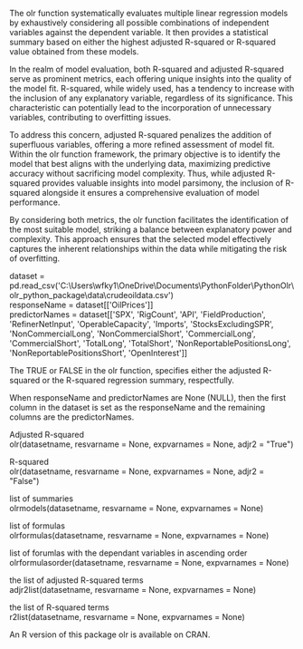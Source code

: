 The olr function systematically evaluates multiple linear regression models by exhaustively considering all possible combinations of independent variables against the dependent variable. It then provides a statistical summary based on either the highest adjusted R-squared or R-squared value obtained from these models.

In the realm of model evaluation, both R-squared and adjusted R-squared serve as prominent metrics, each offering unique insights into the quality of the model fit. R-squared, while widely used, has a tendency to increase with the inclusion of any explanatory variable, regardless of its significance. This characteristic can potentially lead to the incorporation of unnecessary variables, contributing to overfitting issues.

To address this concern, adjusted R-squared penalizes the addition of superfluous variables, offering a more refined assessment of model fit. Within the olr function framework, the primary objective is to identify the model that best aligns with the underlying data, maximizing predictive accuracy without sacrificing model complexity. Thus, while adjusted R-squared provides valuable insights into model parsimony, the inclusion of R-squared alongside it ensures a comprehensive evaluation of model performance.

By considering both metrics, the olr function facilitates the identification of the most suitable model, striking a balance between explanatory power and complexity. This approach ensures that the selected model effectively captures the inherent relationships within the data while mitigating the risk of overfitting.


dataset = pd.read_csv('C:\Users\wfky1\OneDrive\Documents\PythonFolder\PythonOlr\olr_python_package\data\crudeoildata.csv') <br />
responseName = dataset[['OilPrices']] <br />
predictorNames = dataset[['SPX', 'RigCount', 'API', 'FieldProduction', 'RefinerNetInput', 'OperableCapacity', 'Imports', 'StocksExcludingSPR', 'NonCommercialLong', 'NonCommercialShort', 'CommercialLong', 'CommercialShort', 'TotalLong', 'TotalShort', 'NonReportablePositionsLong', 'NonReportablePositionsShort', 'OpenInterest']] <br />

The TRUE or FALSE in the olr function, specifies either the adjusted R-squared or the R-squared regression summary, respectfully.

When responseName and predictorNames are None (NULL), then the first column in the dataset is set as the responseName and the remaining columns are the predictorNames.

Adjusted R-squared <br />
olr(datasetname, resvarname = None, expvarnames = None, adjr2 = "True")

R-squared <br />
olr(datasetname, resvarname = None, expvarnames = None, adjr2 = "False")

list of summaries <br />
olrmodels(datasetname, resvarname = None, expvarnames = None)

list of formulas <br />
olrformulas(datasetname, resvarname = None, expvarnames = None)

list of forumlas with the dependant variables in ascending order <br />
olrformulasorder(datasetname, resvarname = None, expvarnames = None)

the list of adjusted R-squared terms <br />
adjr2list(datasetname, resvarname = None, expvarnames = None)

the list of R-squared terms <br />
r2list(datasetname, resvarname = None, expvarnames = None)

An R version of this package olr is available on CRAN.
